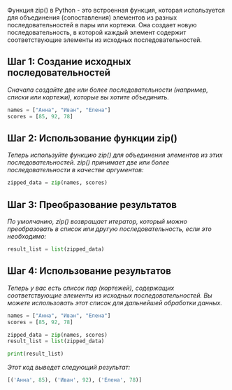 Функция zip() в Python - это встроенная функция, которая используется для объединения (сопоставления) элементов из разных последовательностей в пары или кортежи. Она создает новую последовательность, в которой каждый элемент содержит соответствующие элементы из исходных последовательностей. 

## Шаг 1: Создание исходных последовательностей
*Сначала создайте две или более последовательности (например, списки или кортежи), которые вы хотите объединить.*
```python
names = ["Анна", "Иван", "Елена"]
scores = [85, 92, 78]
```

## Шаг 2: Использование функции zip()
*Теперь используйте функцию zip() для объединения элементов из этих последовательностей. zip() принимает две или более последовательности в качестве аргументов:*
```python
zipped_data = zip(names, scores)
```

## Шаг 3: Преобразование результатов
*По умолчанию, zip() возвращает итератор, который можно преобразовать в список или другую последовательность, если это необходимо:*
```python
result_list = list(zipped_data)
```

## Шаг 4: Использование результатов
*Теперь у вас есть список пар (кортежей), содержащих соответствующие элементы из исходных последовательностей. Вы можете использовать этот список для дальнейшей обработки данных.*
```python
names = ["Анна", "Иван", "Елена"]
scores = [85, 92, 78]

zipped_data = zip(names, scores)
result_list = list(zipped_data)

print(result_list)
```

*Этот код выведет следующий результат:*
```python
[('Анна', 85), ('Иван', 92), ('Елена', 78)]
```